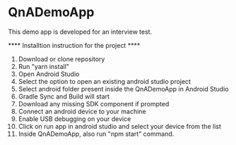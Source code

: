 # QnADemoApp

This demo app is developed for an interview test.

**** Installtion instruction for the project ****

1. Download or clone repository
2. Run "yarn install" 
3. Open Android Studio
4. Select the option to open an existing android studio project
5. Select android folder present inside the QnADemoApp in Android Studio
6. Gradle Sync and Build will start
7. Download any missing SDK component if prompted
8. Connect an android device to your machine
9. Enable USB debugging on your device
10. Click on run app in android studio and select your device from the list
11. Inside QnADemoApp, also run "npm start" command.
